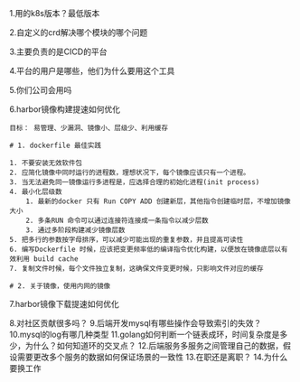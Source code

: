 
1.用的k8s版本？最低版本

2.自定义的crd解决哪个模块的哪个问题

3.主要负责的是CICD的平台

4.平台的用户是哪些，他们为什么要用这个工具

5.你们公司会用吗

6.harbor镜像构建提速如何优化

```
目标： 易管理、少漏洞、镜像小、层级少、利用缓存

# 1. dockerfile 最佳实践

1. 不要安装无效软件包
2. 应简化镜像中同时运行的进程数，理想状况下，每个镜像应该只有一个进程。
3. 当无法避免同一镜像运行多进程是，应选择合理的初始化进程(init process)
4. 最小化层级数
	1. 最新的docker 只有 Run COPY ADD 创建新层，其他指令创建临时层，不增加镜像大小
	2. 多条RUN 命令可以通过连接符连接成一条指令以减少层数
	3. 通过多阶段构建减少镜像层数
5. 把多行的参数按字母排序，可以减少可能出现的重复参数，并且提高可读性
6. 编写Dockerfile 时候，应该把变更频率低的编译指令优化构建，以便放在镜像底层以有效利用 build cache
7. 复制文件时候，每个文件独立复制，这确保文件变更时候，只影响文件对应的缓存

# 2. 关于镜像，使用内网的镜像

```

7.harbor镜像下载提速如何优化

8.对社区贡献很多吗？
9.后端开发mysql有哪些操作会导致索引的失效？
10.mysql的log有哪几种类型
11.golang如何判断一个链表成环，时间复杂度是多少，为什么？如何知道环的交叉点？
12.后端服务多服务之间管理自己的数据，假设需要更改多个服务的数据如何保证场景的一致性
13.在职还是离职？
14.为什么要换工作

